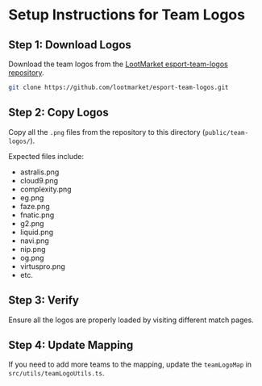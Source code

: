 
# Setup Instructions for Team Logos

## Step 1: Download Logos
Download the team logos from the [LootMarket esport-team-logos repository](https://github.com/lootmarket/esport-team-logos).

```bash
git clone https://github.com/lootmarket/esport-team-logos.git
```

## Step 2: Copy Logos
Copy all the `.png` files from the repository to this directory (`public/team-logos/`).

Expected files include:
- astralis.png
- cloud9.png
- complexity.png
- eg.png
- faze.png
- fnatic.png
- g2.png
- liquid.png
- navi.png
- nip.png
- og.png
- virtuspro.png
- etc.

## Step 3: Verify
Ensure all the logos are properly loaded by visiting different match pages.

## Step 4: Update Mapping
If you need to add more teams to the mapping, update the `teamLogoMap` in `src/utils/teamLogoUtils.ts`.

